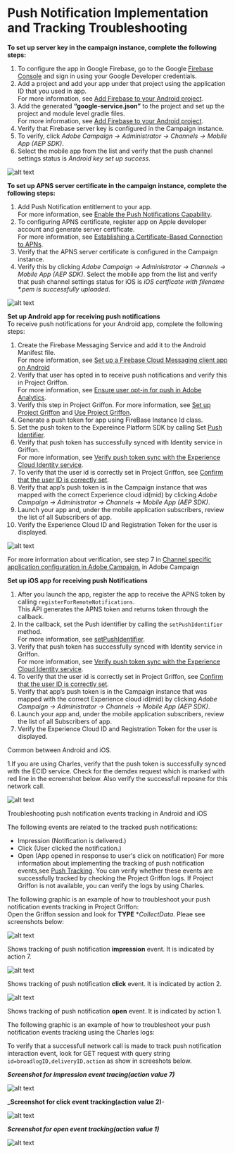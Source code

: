 #                         Push Notification Implementation and Tracking Troubleshooting
                         
**To set up server key in the campaign instance, complete the following steps:**

   1. To configure the app in Google Firebase, go to the Google [Firebase Console](https://console.firebase.google.com/) and sign in using your Google Developer credentials. 
   2. Add a project and add your app under that project using the application ID that you used in app.  
   For more information, see [Add Firebase to your Android project](https://firebase.google.com/docs/android/setup#console).
   3. Add the generated **“google-service.json”** to the project and set up the project and module level gradle files.  
   For more information, see [Add Firebase to your Android project](https://firebase.google.com/docs/android/setup#console).
   4. Verify that Firebase server key is configured in the Campaign instance.
   5. To verify, click _Adobe Campaign -> Administrator -> Channels -> Mobile App (AEP SDK)_.
   6. Select the mobile app from the list and verify that the push channel settings status is _Android key set up success_.  
   
   ![alt text](https://github.com/shivam-tomar-sde/aep-sdks-documentation/blob/push-troubleshooting-document/.gitbook/assets/android_server_key.png "Server key configuration in Android.")
  
**To set up APNS server certificate in the campaign instance, complete the following steps:**

   1. Add Push Notification entitlement to your app.  
   For more information, see [Enable the Push Notifications Capability](https://developer.apple.com/documentation/usernotifications/registering_your_app_with_apns?language=objc).
   2. To configuring APNS certificate, register app on Apple developer account and generate server certificate.  
   For more information, see [Establishing a Certificate-Based Connection to APNs](https://developer.apple.com/documentation/usernotifications/setting_up_a_remote_notification_server/establishing_a_certificate-based_connection_to_apns?language=objc).
   3. Verify that the APNS server certificate is configured in the Campaign instance.  
   4. Verify this by clicking _Adobe Campaign -> Administrator -> Channels -> Mobile App (AEP SDK)_. Select the mobile app from the list and verify that push channel settings status for iOS is _iOS certficate with filename *.pem is successfully uploaded_.
   
   ![alt text](https://github.com/shivam-tomar-sde/aep-sdks-documentation/blob/push-troubleshooting-document/.gitbook/assets/campaign_ios_cert_configured.png "Configured push certificate in Campaign.")
  

  **Set up Android app for receiving push notifications**    
  To receive push notifications for your Android app, complete the following steps:

   1. Create the Firebase Messaging Service and add it to the Android Manifest file.  
   For more information, see [Set up a Firebase Cloud Messaging client app on Android](https://firebase.google.com/docs/cloud-messaging/android/client)
   2. Verify that user has opted in to receive push notifications and verify this in Project Griffon.  
   For more information, see [Ensure user opt-in for push in Adobe Analytics](https://aep-sdks.gitbook.io/docs/resources/troubleshooting-guides/troubleshooting-push#ensure-user-opt-in-for-push-in-adobe-analytics).
   3. Verify this step in Project Griffon.
   For more information, see [Set up Project Griffon](https://aep-sdks.gitbook.io/docs/beta/project-griffon/set-up-project-griffon) and [Use Project Griffon](https://aep-sdks.gitbook.io/docs/beta/project-griffon/using-project-griffon).  
   4. Generate a push token for app using FireBase Instance Id class.  
   5. Set the push token to the Expereince Platform SDK by calling Set [Push Identifier](https://aep-sdks.gitbook.io/docs/using-mobile-extensions/adobe-campaign-standard/adobe-campaign-standard-api-reference#set-up-push-messaging).  
   6. Verify that push token has successfully synced with Identity service in Griffon.  
   For more information, see [Verify push token sync with the Experience Cloud Identity service](https://aep-sdks.gitbook.io/docs/resources/troubleshooting-guides/troubleshooting-push#verify-push-token-sync-with-the-experience-cloud-identity-service).
   7. To verify that the user id is correctly set in Project Griffon, see [Confirm that the user ID is correctly set](https://aep-sdks.gitbook.io/docs/resources/troubleshooting-guides/troubleshooting-push#confirm-that-the-user-id-is-correctly-set).                 
   8. Verify that app’s push token is in the Campaign instance that was mapped with the correct Experience cloud id(mid) by clicking _Adobe Campaign -> Administrator -> Channels -> Mobile App (AEP SDK)_.
   9. Launch your app and, under the mobile application subscribers, review the list of all Subscribers of app.
   10. Verify the Experience Cloud ID and Registration Token for the user is displayed.
   
   ![alt text](https://github.com/shivam-tomar-sde/aep-sdks-documentation/blob/push-troubleshooting-document/.gitbook/assets/campaign_app_subscriber_list.png "App subscriber list, verify mid and push token.")
    
   For more information about verification, see step 7 in [Channel specific application configuration in Adobe Campaign.](https://helpx.adobe.com/campaign/kb/configuring-app-sdk.html) in Adobe Campaign


  **Set up iOS app for receiving push Notifications**  
  
  1. After you launch the app, register the app to receive the APNS token by calling `registerForRemoteNotifications`.  
  This API generates the APNS token and returns token through the callback.
  2. In the callback, set the Push identifier by calling the `setPushIdentifier` method.  
  For more information, see [setPushIdentifier](https://aep-sdks.gitbook.io/docs/using-mobile-extensions/adobe-analytics-mobile-services#set-up-push-messaging).
  3. Verify that push token has successfully synced with Identity service in Griffon.  
  For more information, see [Verify push token sync with the Experience Cloud Identity service](https://aep-sdks.gitbook.io/docs/resources/troubleshooting-guides/troubleshooting-push#verify-push-token-sync-with-the-experience-cloud-identity-service).
  4. To verify that the user id is correctly set in Project Griffon, see [Confirm that the user ID is correctly set](https://aep-sdks.gitbook.io/docs/resources/troubleshooting-guides/troubleshooting-push#confirm-that-the-user-id-is-correctly-set). 
 5. Verify that app’s push token is in the Campaign instance that was mapped with the correct Experience cloud id(mid) by clicking _Adobe Campaign -> Administrator -> Channels -> Mobile App (AEP SDK)_.
 6. Launch your app and, under the mobile application subscribers, review the list of all Subscribers of app.
 7. Verify the Experience Cloud ID and Registration Token for the user is displayed.
 
 Common between Android and iOS.
 
 1.If you are using Charles, verify that the push token is successfully synced with the ECID service. Check for the demdex request which is marked with red line in the ecreenshot below. Also verify the successfull reposne for this network call.  
 
 ![alt text](https://github.com/shivam-tomar-sde/aep-sdks-documentation/blob/push-troubleshooting-document/.gitbook/assets/push_identifier.png "ECID network request for push token sync.")
 
 
Troubleshooting push notification events tracking in Android and iOS  

The following events are related to the tracked push notifications:
  * Impression (Notification is delivered.)
  * Click (User clicked the notification.)
  * Open (App opened in response to user's click on notification) 
  For more information about implementing the tracking of push notification events,see [Push Tracking](https://helpx.adobe.com/campaign/kb/push-tracking.html).
  You can verify whether these events are successfully tracked by checking the Project Griffon logs. If Project Griffon is not available, you can verify the logs by using Charles.
  
The following graphic is an example of how to troubleshoot your push notification events tracking in Project Griffon:  
      Open the Griffon session and look for **TYPE** **CollectData*. 
      Pleae see screenshots below:
  
   ![alt text](https://github.com/shivam-tomar-sde/aep-sdks-documentation/blob/push-troubleshooting-document/.gitbook/assets/push_tracking_impression.png "Shows Push notification impression tracking.")
   
   Shows tracking of push notification **impression** event. It is indicated by action 7.
   
   ![alt text](https://github.com/shivam-tomar-sde/aep-sdks-documentation/blob/push-troubleshooting-document/.gitbook/assets/push_tracking_click.png "Shows Push notification click tracking.")
   
   Shows tracking of push notification **click** event. It is indicated by action 2.
   
   ![alt text](https://github.com/shivam-tomar-sde/aep-sdks-documentation/blob/push-troubleshooting-document/.gitbook/assets/push_tracking_open.png "Shows Push notification open tracking.")
   
   Shows tracking of push notification **open** event. It is indicated by action 1.
  
  
The following graphic is an example of how to troubleshoot your push notification events tracking using the Charles logs:  

To verify that a successfull network call is made to track push notification interaction event, look for GET request with query string `id=broadlogID,deliveryID,action` as show in screeshots below.  

**_Screenshot for impression event tracing(action value 7)_**

![alt text](https://github.com/shivam-tomar-sde/aep-sdks-documentation/blob/push-troubleshooting-document/.gitbook/assets/tracking_impression.png "Impression event tracking for notification.")

**_Screenshot for click event tracking(action value 2)**-

![alt text](https://github.com/shivam-tomar-sde/aep-sdks-documentation/blob/push-troubleshooting-document/.gitbook/assets/tracking_click.png "Click event tracking for notification.")

_**Screenshot for open event tracking(action value 1)**_

![alt text](https://github.com/shivam-tomar-sde/aep-sdks-documentation/blob/push-troubleshooting-document/.gitbook/assets/tracking_open.png "Open event tracking for notification.")


